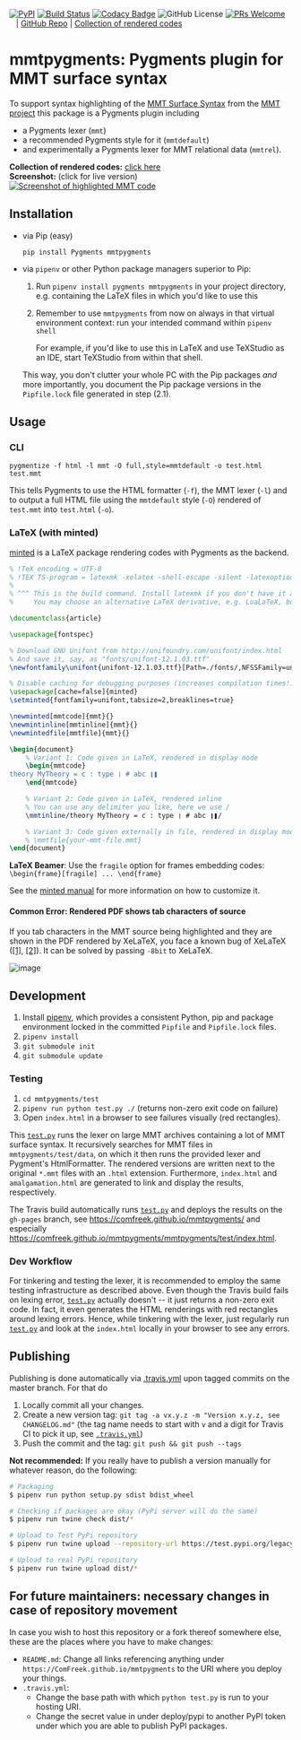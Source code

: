 [![PyPI](https://img.shields.io/pypi/v/mmtpygments)](https://pypi.org/project/mmtpygments/) [![Build Status](https://travis-ci.org/ComFreek/mmtpygments.svg?branch=master)](https://travis-ci.org/ComFreek/mmtpygments)
[![Codacy Badge](https://api.codacy.com/project/badge/Grade/32b61ca59aba4a79ae4ab5582f210572)](https://app.codacy.com/app/ComFreek/mmtpygments?utm_source=github.com&utm_medium=referral&utm_content=ComFreek/mmtpygments&utm_campaign=Badge_Grade_Dashboard)
![GitHub License](https://img.shields.io/github/license/ComFreek/mmtpygments.svg)
[![PRs Welcome](https://img.shields.io/badge/PRs-welcome-brightgreen.svg?style=flat-square)](http://makeapullrequest.com)
&nbsp;&nbsp; | [GitHub Repo](https://github.com/ComFreek/mmtpygments) | [Collection of rendered codes](https://comfreek.github.io/mmtpygments/mmtpygments/test/index.html)

# mmtpygments: Pygments plugin for MMT surface syntax

To support syntax highlighting of the [MMT Surface Syntax](https://uniformal.github.io/doc/language/) from the [MMT project](https://uniformal.github.io/) this package is a Pygments plugin including

- a Pygments lexer (`mmt`)
- a recommended Pygments style for it (`mmtdefault`)
- and experimentally a Pygments lexer for MMT relational data (`mmtrel`).

**Collection of rendered codes:** [click here](https://comfreek.github.io/mmtpygments/mmtpygments/test/index.html)<br>
**Screenshot:** (click for live version)<br>
[![Screenshot of highlighted MMT code](https://user-images.githubusercontent.com/1827709/82438710-c7253680-9a99-11ea-97c9-8da8f715ac14.png)](https://comfreek.github.io/mmtpygments/mmtpygments/test/data/readme-showoff-example.mmt.html)

## Installation

- via Pip (easy)

    ```
    pip install Pygments mmtpygments
    ```

- via `pipenv` or other Python package managers superior to Pip:

    1. Run `pipenv install pygments mmtpygments` in your project directory, e.g. containing the LaTeX files in which you'd like to use this
	2. Remember to use `mmtpygments` from now on always in that virtual environment context: run your intended command within `pipenv shell`

	   For example, if you'd like to use this in LaTeX and use TeXStudio as an IDE, start TeXStudio from within that shell.
	   
    This way, you don't clutter your whole PC with the Pip packages *and* more importantly, you document the Pip package versions in the `Pipfile.lock` file generated in step (2.1).

## Usage

### CLI

```
pygmentize -f html -l mmt -O full,style=mmtdefault -o test.html test.mmt
```

This tells Pygments to use the HTML formatter (`-f`), the MMT lexer (`-l`) and to output a full HTML file using the `mmtdefault` style (`-O`) rendered of `test.mmt` into `test.html` (`-o`).


### LaTeX (with minted)

[minted](https://ctan.org/pkg/minted) is a LaTeX package rendering codes with Pygments as the backend.

```tex
% !TeX encoding = UTF-8
% !TEX TS-program = latexmk -xelatex -shell-escape -silent -latexoption="-synctex=1 -8bit" %
%
% ^^^ This is the build command. Install latexmk if you don't have it already.
%     You may choose an alternative LaTeX derivative, e.g. LuaLaTeX, but be warned that it must support Unicode!

\documentclass{article}

\usepackage{fontspec}

% Download GNU Unifont from http://unifoundry.com/unifont/index.html
% And save it, say, as "fonts/unifont-12.1.03.ttf"
\newfontfamily\unifont{unifont-12.1.03.ttf}[Path=./fonts/,NFSSFamily=unifont]

% Disable caching for debugging purposes (increases compilation times!)
\usepackage[cache=false]{minted}
\setminted{fontfamily=unifont,tabsize=2,breaklines=true}

\newminted[mmtcode]{mmt}{}
\newmintinline[mmtinline]{mmt}{}
\newmintedfile[mmtfile]{mmt}{}

\begin{document}
	% Variant 1: Code given in LaTeX, rendered in display mode
	\begin{mmtcode}
theory MyTheory = c : type ❘ # abc ❙❚
	\end{mmtcode}

	% Variant 2: Code given in LaTeX, rendered inline
	% You can use any delimiter you like, here we use /
	\mmtinline/theory MyTheory = c : type ❘ # abc ❙❚/

	% Variant 3: Code given externally in file, rendered in display mode
	% \mmtfile{your-mmt-file.mmt}
\end{document}
```

**LaTeX Beamer**: Use the `fragile` option for frames embedding codes: `\begin{frame}[fragile] ... \end{frame}`

See the [minted manual](https://ctan.org/pkg/minted) for more information on how to customize it.

#### Common Error: Rendered PDF shows tab characters of source

If you tab characters in the MMT source being highlighted and they are shown in the PDF rendered by XeLaTeX, you face a known bug of XeLaTeX ([\[1\]](https://tex.stackexchange.com/a/36872/38074), [\[2\]](https://tex.stackexchange.com/a/14776/38074)). It can be solved by passing `-8bit` to XeLaTeX.

![image](https://user-images.githubusercontent.com/1827709/59755955-23c81200-9289-11e9-92c5-1659b60d03d1.png)

## Development

1. Install [pipenv](https://github.com/pypa/pipenv), which provides a consistent Python, pip and package environment locked in the committed `Pipfile` and `Pipfile.lock` files.
2. `pipenv install`
3. `git submodule init`
4. `git submodule update`

### Testing

1. `cd mmtpygments/test`
2. `pipenv run python test.py ./` (returns non-zero exit code on failure)
3. Open `index.html` in a browser to see failures visually (red rectangles).

This [`test.py`](mmtpygments/test/test.py) runs the lexer on large MMT archives containing a lot of MMT surface syntax. It recursively searches for MMT files in `mmtpygments/test/data`, on which it then runs the provided lexer and Pygment's HtmlFormatter. The rendered versions are written next to the original `*.mmt` files with an `.html` extension. Furthermore, `index.html` and `amalgamation.html` are generated to link and display the results, respectively.

The Travis build automatically runs [`test.py`](mmtpygments/test/test.py) and deploys the results on the `gh-pages` branch, see <https://comfreek.github.io/mmtpygments/> and especially <https://comfreek.github.io/mmtpygments/mmtpygments/test/index.html>.

### Dev Workflow

For tinkering and testing the lexer, it is recommended to employ the same testing infrastructure as described above. Even though the Travis build fails on lexing error, [`test.py`](mmtpygments/test/test.py) actually doesn't -- it just returns a non-zero exit code. In fact, it even generates the HTML renderings with red rectangles around lexing errors. Hence, while tinkering with the lexer, just regularly run [`test.py`](mmtpygments/test/test.py) and look at the `index.html` locally in your browser to see any errors.

## Publishing

Publishing is done automatically via [.travis.yml](./.travis.yml) upon tagged commits on the master branch. For that do

1. Locally commit all your changes.
2. Create a new version tag: `git tag -a vx.y.z -m "Version x.y.z, see CHANGELOG.md"` (the tag name needs to start with `v` and a digit for Travis CI to pick it up, see [`.travis.yml`](./.travis.yml))
3. Push the commit and the tag: `git push && git push --tags`

**Not recommended:** If you really have to publish a version manually for whatever reason, do the following:

```bash
# Packaging
$ pipenv run python setup.py sdist bdist_wheel

# Checking if packages are okay (PyPi server will do the same)
$ pipenv run twine check dist/*

# Upload to Test PyPi repository
$ pipenv run twine upload --repository-url https://test.pypi.org/legacy/ dist/*

# Upload to real PyPi repository
$ pipenv run twine upload dist/*
```

## For future maintainers: necessary changes in case of repository movement

In case you wish to host this repository or a fork thereof somewhere else, these are the places where you have to make changes:

  - `README.md`: Change all links referencing anything under `https://ComFreek.github.io/mmtpygments` to the URI where you deploy your things.
  - `.travis.yml`:
    - Change the base path with which `python test.py` is run to your hosting URI.
    - Change the secret value in under deploy/pypi to another PyPI token under which you are able to publish PyPI packages.
